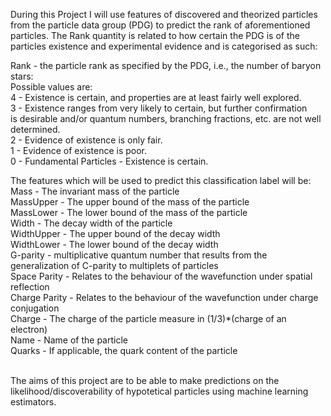 During this Project I will use features of discovered and theorized particles from the particle data group (PDG) to predict the rank of aforementioned particles. The Rank quantity is related to how certain the PDG is of the particles existence and experimental evidence and is categorised as such:

Rank - the particle rank as specified by the PDG, i.e., the number of baryon stars: <br>
Possible values are:<br>
4 - Existence is certain, and properties are at least fairly well explored.<br>
3 - Existence ranges from very likely to certain, but further confirmation<br>
is desirable and/or quantum numbers, branching fractions, etc. are not well determined.<br>
2 - Evidence of existence is only fair.<br>
1 - Evidence of existence is poor.<br>
0 - Fundamental Particles - Existence is certain.<br>

The features which will be used to predict this classification label will be: <br>
Mass - The invariant mass of the particle<br>
MassUpper - The upper bound of the mass of the particle<br>
MassLower - The lower bound of the mass of the particle<br>
Width - The decay width of the particle <br>
WidthUpper - The upper bound of the decay width<br>
WidthLower - The lower bound of the decay width<br>
G-parity - multiplicative quantum number that results from the generalization of C-parity to multiplets of particles<br>
Space Parity - Relates to the behaviour of the wavefunction under spatial reflection<br>
Charge Parity - Relates to the behaviour of the wavefunction under charge conjugation<br>
Charge - The charge of the particle measure in (1/3)*(charge of an electron)<br>
Name - Name of the particle<br>
Quarks - If applicable, the quark content of the particle<br> <br>

The aims of this project are to be able to make predictions on the likelihood/discoverability of hypotetical particles using machine learning estimators.